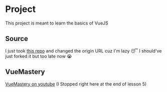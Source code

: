 # Project
This project is meant to learn the basics of VueJS

## Source
I just took [this repo](https://github.com/Code-Pop/Intro-to-Vue-3) and changed the origin URL cuz I'm lazy 😴
I should've just forked it but too late now 😭

## VueMastery
[VueMastery on youtube](https://youtu.be/bzlFvd0b65c?t=1283) (I Stopped right here at the end of lesson 5)
